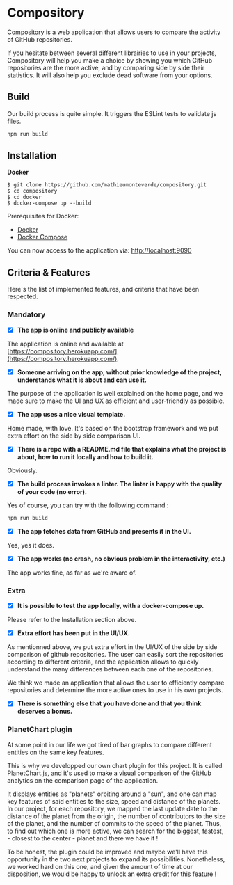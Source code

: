 # Compository

Compository is a web application that allows users to compare the activity of GitHub repositories.

If you hesitate between several different librairies to use in your projects, Compository will
help you make a choice by showing you which GitHub repositories are the more active, and by comparing
side by side their statistics. It will also help you exclude dead software from your options.

## Build

Our build process is quite simple. It triggers the ESLint tests to validate js files.

```bash
npm run build
```


## Installation

**Docker**

```
$ git clone https://github.com/mathieumonteverde/compository.git
$ cd compository
$ cd docker
$ docker-compose up --build
```

Prerequisites for Docker:
+ [Docker](https://www.docker.com/get-docker)
+ [Docker Compose](https://docs.docker.com/compose/install/)

You can now access to the application via: [http://localhost:9090](http://localhost:9090)

## Criteria & Features

Here's the list of implemented features, and criteria that have been respected.

### Mandatory 
- [x] **The app is online and publicly available**

The application is online and available at [https://compository.herokuapp.com/](https://compository.herokuapp.com/).


- [x] **Someone arriving on the app, without prior knowledge of the project, understands what it is about and can use it.**

The purpose of the application is well explained on the home page, and we made sure to make the UI and UX as efficient and user-friendly as possible.


- [x] **The app uses a nice visual template.**

Home made, with love. It's based on the bootstrap framework and we put extra effort on the side by side comparison UI.


- [x] **There is a repo with a README.md file that explains what the project is about, how to run it locally and how to build it.**

Obviously.


- [x] **The build process invokes a linter. The linter is happy with the quality of your code (no error).**

Yes of course, you can try with the following command :

```bash
npm run build
```


- [x] **The app fetches data from GitHub and presents it in the UI.**

Yes, yes it does.


- [x] **The app works (no crash, no obvious problem in the interactivity, etc.)**

The app works fine, as far as we're aware of.


### Extra 

- [x] **It is possible to test the app locally, with a docker-compose up.**

Please refer to the Installation section above.


- [x] **Extra effort has been put in the UI/UX.**

As mentionned above, we put extra effort in the UI/UX of the side by side comparison of github repositories. 
The user can easily sort the repositories according to different criteria, and the application allows to quickly 
understand the many differences between each one of the repositories.

We think we made an application that allows the user to efficiently compare repositories and determine
the more active ones to use in his own projects.


- [x] **There is something else that you have done and that you think deserves a bonus.**

### PlanetChart plugin

At some point in our life we got tired of bar graphs to compare different entities on the same key features.

This is why we developped our own chart plugin for this project. It is called PlanetChart.js, and it's used
to make a visual comparison of the GitHub analytics on the comparison page of the application. 

It displays entities as "planets" orbiting around a "sun", and one can map key features of said entities 
to the size, speed and distance of the planets. In our project, for each repository, we mapped the last update
date to the distance of the planet from the origin, the number of contributors to the size of the planet,
and the number of commits to the speed of the planet. Thus, to find out which one is more active, we can 
search for the biggest, fastest, - closest to the center - planet and there we have it !

To be honest, the plugin could be improved and maybe we'll have this opportunity in the two next projects
to expand its possibilities. Nonetheless, we worked hard on this one, and given the amount of time at our disposition,
we would be happy to unlock an extra credit for this feature !



